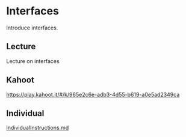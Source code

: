 # Interfaces
Introduce interfaces.

## Lecture
Lecture on interfaces

## Kahoot
https://play.kahoot.it/#/k/965e2c6e-adb3-4d55-b619-a0e5ad2349ca

## Individual
[IndividualInstructions.md](IndividualInstructions.md)
